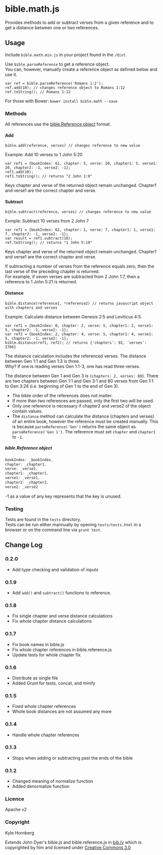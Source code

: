 bible.math.js
=============

Provides methods to add or subtract verses from a given reference and to get a distance between one or two references.

## Usage

Include `bible.math.min.js` in your project found in the `/dist`.

Use `bible.parseReference` to get a reference object.  
You can, however, manually create a reference object as defined below and use it.  

```
var ref = bible.parseReference('Romans 1:2');
ref.add(10); // changes reference object to Romans 1:12
ref.toString(); // Romans 1:12 
```

For those with Bower: `bower install bible.math --save`

### Methods
All references use the [bible.Reference object](#bible.reference-object) format.

#### Add
`bible.add(reference, verses) // changes reference to new value`

Example:
Add 10 verses to 1 John 5:20
```    
var ref1 = {bookIndex: 61, chapter: 5, verse: 20, chapter1: 5, verse1: 20, chapter2: -1, verse2: -1};
ref1.add(10);
ref1.toString(); // returns "2 John 1:9"
```
Keys chapter and verse of the returned object remain unchanged. Chapter1 and verse1 are the correct chapter and verse.  

#### Subtract
`bible.subtract(reference, verses) // changes reference to new value`

Exmple:
Subtract 10 verses from 2 John 7
```
var ref1 = {bookIndex: 62, chapter: 1, verse: 7, chapter1: 1, verse1: 7, chapter2: -1, verse2: -1};
var result = ref1.subtract(10);
ref.toString(); // returns "1 John 5:19"
```
Keys chapter and verse of the returned object remain unchanged. Chapter1 and verse1 are the correct chapter and verse.  

If subtracting a number of verses from the reference equals zero, then the last verse of the preceding chapter is returned.    
For example, if seven verses are subtracted from 2 John 1:7, then a reference to 1 John 5:21 is returned.  

#### Distance
`bible.distance(reference1, *reference2) // returns javascript object with chapters and verses`

Example:
Calculate distance between Genesis 2:5 and Leviticus 4:5.
```
var ref1 = {bookIndex: 0, chapter: 2, verse: 5, chapter1: 2, verse1: 5, chapter2: -1, verse2: -1};
var ref2 = {bookIndex: 2, chapter: 4, verse: 5, chapter1: 4, verse1: 5, chapter2: -1, verse2: -1};
bible.distance(ref1, ref2); // returns {'chapters': 92, 'verses': 2766}
```

The distance calculation includes the referenced verses. The distance between Gen 1:1 and Gen 1:3 is three.  
Why? If one is reading verses Gen 1:1-3, one has read three verses.  

The distance between Gen 1 and Gen 3 is `{chapters: 2, verses: 80}`. There are two chapters between Gen 1:1 and Gen 3:1 and 80 verses from Gen 1:1 to Gen 3:24 (i.e. beginning of Gen 1 to the end of Gen 3).

* The bible order of the references does not matter.
* If more than two references are passed, only the first two will be used.
* Only one reference is necessary if chapter2 and verse2 of the object contain values.
* The `distance` method can calculate the distance (chapters and verses) of an entire book, however the reference must be created manually. This is because `parseReference('Gen')` returns the same object as `parseReference('Gen 1')`. The reference must set `chapter` and `chapter1` to `-1`.

##### bible.Reference object
```javascript
bookIndex: _bookIndex,
chapter: _chapter1,
verse: _verse1,
chapter1: _chapter1,
verse1: _verse1,
chapter2: _chapter2,
verse2: _verse2
```
-1 as a value of any key represents that the key is unused.

### Testing
Tests are found in the `tests` directory.  
Tests can be run either mannually by opening `tests/tests.html` in a browser or on the command line via `grunt test`.

## Change Log

### 0.2.0
* Add type checking and validation of inputs

### 0.1.9
* Add `add()` and `subtract()` functions to reference.

### 0.1.8
* Fix single chapter and verse distance calculations
* Fix whole chapter distance calculations

### 0.1.7
* Fix book names in bible.js
* Fix whole chapter references in bible.reference.js
* Update tests for whole chapter fix

### 0.1.6
* Distribute as single file
* Added Grunt for tests, concat, and minify

### 0.1.5
* Fixed whole chapter references
* Whole book distances are not assumed any more

### 0.1.4
* Handle whole chapter references

### 0.1.3
* Stops when adding or subtracting past the ends of the bible

### 0.1.2
* Changed meaning of normalize function
* Added denormalize function


### Licence
Apache v2

### Copyright
Kyle Hornberg 

Extends John Dyer's bible.js and bible.reference.js in [bib.ly](bib.ly) which is copyrighted by him and licensed under [Creative Commons 3.0](http://creativecommons.org/licenses/by/3.0/)
